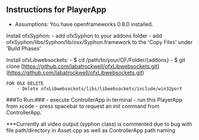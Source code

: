 Instructions for PlayerApp
-----------------------

- Assumptions: You have openframeworks 0.8.0 installed.

Install ofxSyphon:
	-  add ofxSyphon to your addons folder
	-  add ofxSyphon/libs/Syphon/lib/osx/Syphon.framework to the 'Copy Files' under 'Build Phases'

Install ofxLibwebsockets:
	-  $ cd /path/to/your/OF/Folder/{addons}
	-  $ git clone [https://github.com/labatrockwell/ofxLibwebsockets.git] (https://github.com/labatrockwell/ofxLibwebsockets.git)
	
	FOR OSX DELETE
		- Delete ofxLibwebsockets/libs/libwebsockets/include/win32port
	
###To Run:###
	-  execute ControllerApp in terminal
	-  run this PlayerApp from xcode
	-  press spacebar to request an init command from ControllerApp.
	
***Currently all video output (syphon class) is commented due to bug with file path/directory in Asset.cpp as well as ControllerApp path naming